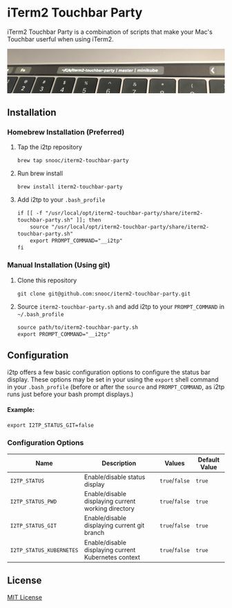 # iTerm2 Touchbar Party

iTerm2 Touchbar Party is a combination of scripts that make your Mac's Touchbar userful when using iTerm2.

![iTerm2 Touchbar Party Preview](./preview.png)

## Installation

### Homebrew Installation (Preferred)

1. Tap the i2tp repository
    ```shell
    brew tap snooc/iterm2-touchbar-party
    ```

2. Run brew install
    ```shell
    brew install iterm2-touchbar-party
    ```

3. Add i2tp to your `.bash_profile`
    ```shell
    if [[ -f "/usr/local/opt/iterm2-touchbar-party/share/iterm2-touchbar-party.sh" ]]; then
        source "/usr/local/opt/iterm2-touchbar-party/share/iterm2-touchbar-party.sh"
        export PROMPT_COMMAND="__i2tp"
    fi
    ```

### Manual Installation (Using git)

1. Clone this repository
    ```shell
    git clone git@github.com:snooc/iterm2-touchbar-party.git
    ```
2. Source `iterm2-touchbar-party.sh` and add i2tp to your `PROMPT_COMMAND` in `~/.bash_profile`
    ```shell
    source path/to/iterm2-touchbar-party.sh
    export PROMPT_COMMAND="__i2tp"
    ```

## Configuration

i2tp offers a few basic configuration options to configure the status bar display. These options may be set in your
using the `export` shell command in your `.bash_profile` (before or after the `source` and `PROMPT_COMMAND`, as i2tp
runs just before your bash prompt displays.)

#### Example:

```shell
export I2TP_STATUS_GIT=false
```

### Configuration Options

Name | Description | Values | Default Value
---- | ----------- | ------ | -------------
`I2TP_STATUS` | Enable/disable status display | `true`/`false` | `true`
`I2TP_STATUS_PWD` | Enable/disable displaying current working directory | `true`/`false` | `true`
`I2TP_STATUS_GIT` | Enable/disable displaying current git branch | `true`/`false` | `true`
`I2TP_STATUS_KUBERNETES` | Enable/disable displaying current Kubernetes context | `true`/`false` | `true`

## License

[MIT License](./LICENSE)
